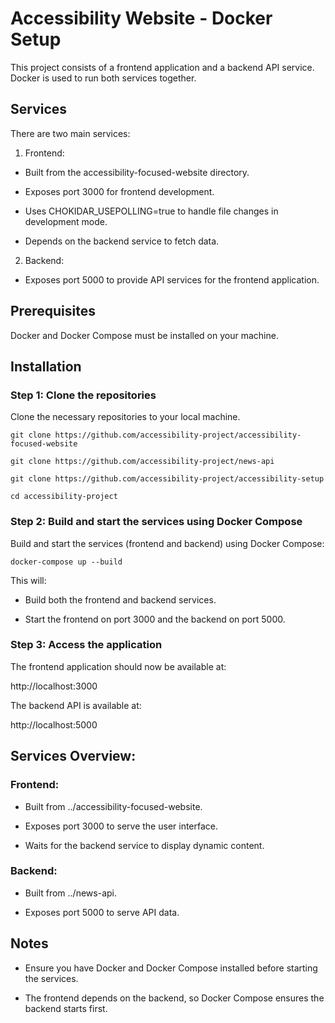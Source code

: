 # Accessibility Website - Docker Setup

This project consists of a frontend application and a backend API service. Docker is used to run both services together.

## Services
There are two main services:

1. Frontend:

- Built from the accessibility-focused-website directory.

- Exposes port 3000 for frontend development.

- Uses CHOKIDAR_USEPOLLING=true to handle file changes in development mode.

- Depends on the backend service to fetch data.

2. Backend:

- Exposes port 5000 to provide API services for the frontend application.

## Prerequisites
Docker and Docker Compose must be installed on your machine.

## Installation
### Step 1: Clone the repositories
Clone the necessary repositories to your local machine.

`git clone https://github.com/accessibility-project/accessibility-focused-website`

`git clone https://github.com/accessibility-project/news-api`

`git clone https://github.com/accessibility-project/accessibility-setup`

`cd accessibility-project`

### Step 2: Build and start the services using Docker Compose
Build and start the services (frontend and backend) using Docker Compose:

`docker-compose up --build`

This will:

- Build both the frontend and backend services.

- Start the frontend on port 3000 and the backend on port 5000.

### Step 3: Access the application
The frontend application should now be available at:

http://localhost:3000

The backend API is available at:

http://localhost:5000

## Services Overview:
### Frontend:

- Built from ../accessibility-focused-website.

- Exposes port 3000 to serve the user interface.

- Waits for the backend service to display dynamic content.

### Backend: 

- Built from ../news-api.

- Exposes port 5000 to serve API data.

## Notes
- Ensure you have Docker and Docker Compose installed before starting the services.

- The frontend depends on the backend, so Docker Compose ensures the backend starts first.

